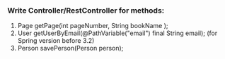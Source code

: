 ### Write Controller/RestController for methods:
1. Page getPage(int pageNumber, String bookName );
2. User getUserByEmail(@PathVariable("email") final String email); (for Spring version before 3.2)
3. Person savePerson(Person person);
